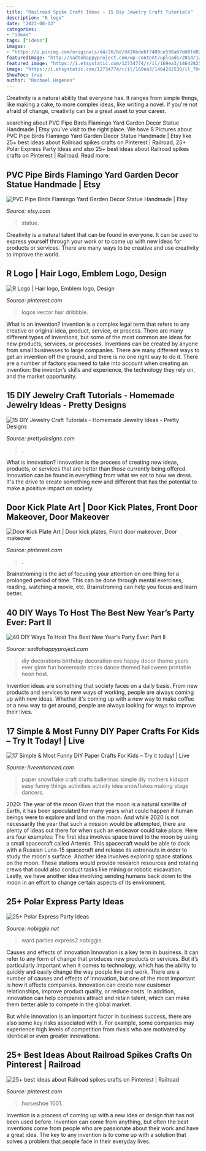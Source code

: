 ```yaml
---
title: "Railroad Spike Craft Ideas ~ 15 Diy Jewelry Craft Tutorials"
description: "R logo"
date: "2023-08-13"
categories:
- "ideas"
tags: ["ideas"]
images:
- "https://i.pinimg.com/originals/d4/26/bd/d426bde6f7409ce590a67dd0fd02459a.jpg"
featuredImage: "http://sadtohappyproject.com/wp-content/uploads/2014/12/diy-new-year-party-decorations-birthday-party-decorations-ideas18.jpg"
featured_image: "https://i.etsystatic.com/12734774/r/il/169ea3/1464282530/il_794xN.1464282530_9g32.jpg"
image: "https://i.etsystatic.com/12734774/r/il/169ea3/1464282530/il_794xN.1464282530_9g32.jpg"
ShowToc: true
author: "Rachael Hagenes"
---
```



Creativity is a natural ability that everyone has. It ranges from simple things, like making a cake, to more complex ideas, like writing a novel. If you're not afraid of change, creativity can be a great asset to your career.

	

		
searching about PVC Pipe Birds Flamingo Yard Garden Decor Statue Handmade | Etsy you've visit to the right place. We have 8 Pictures about PVC Pipe Birds Flamingo Yard Garden Decor Statue Handmade | Etsy like 25+ best ideas about Railroad spikes crafts on Pinterest | Railroad, 25+ Polar Express Party Ideas and also 25+ best ideas about Railroad spikes crafts on Pinterest | Railroad. Read more:
		
    
## PVC Pipe Birds Flamingo Yard Garden Decor Statue Handmade | Etsy

<img loading=lazy src="https://i.etsystatic.com/12734774/r/il/169ea3/1464282530/il_794xN.1464282530_9g32.jpg" onerror="this.onerror=null;this.src='https://tse3.mm.bing.net/th?id=OIP.QPJvYIjtvzVTEIJHHyV0qQHaLb&amp;pid=15.1';" alt="PVC Pipe Birds Flamingo Yard Garden Decor Statue Handmade | Etsy">

_Source: etsy.com_

>statue. 

	

Creativity is a natural talent that can be found in everyone. It can be used to express yourself through your work or to come up with new ideas for products or services. There are many ways to be creative and use creativity to improve the world.

    
## R Logo | Hair Logo, Emblem Logo, Design

<img loading=lazy src="https://i.pinimg.com/736x/1e/4b/52/1e4b524c96648a4b9bbaf94e05269a5d.jpg" onerror="this.onerror=null;this.src='https://tse2.mm.bing.net/th?id=OIP.W0hlXPLDaLl20GUkb1hnWwHaFj&amp;pid=15.1';" alt="R Logo | Hair logo, Emblem logo, Design">

_Source: pinterest.com_

>logos vector hair dribbble. 

	

What is an invention?
Invention is a complex legal term that refers to any creative or original idea, product, service, or process. There are many different types of inventions, but some of the most common are ideas for new products, services, or processes. Inventions can be created by anyone from small businesses to large companies. There are many different ways to get an invention off the ground, and there is no one right way to do it. There are a number of factors you need to take into account when creating an invention: the inventor’s skills and experience, the technology they rely on, and the market opportunity.

    
## 15 DIY Jewelry Craft Tutorials - Homemade Jewelry Ideas - Pretty Designs

<img loading=lazy src="http://www.prettydesigns.com/wp-content/uploads/2013/11/062752kaB.jpg" onerror="this.onerror=null;this.src='https://tse3.mm.bing.net/th?id=OIP.3PDtbKKk4LsMwfIz7SG9RAHaPL&amp;pid=15.1';" alt="15 DIY Jewelry Craft Tutorials - Homemade Jewelry Ideas - Pretty Designs">

_Source: prettydesigns.com_

>. 

	

What is innovation?
Innovation is the process of creating new ideas, products, or services that are better than those currently being offered. Innovation can be found in everything from what we eat to how we dress. It's the drive to create something new and different that has the potential to make a positive impact on society.

    
## Door Kick Plate Art | Door Kick Plates, Front Door Makeover, Door Makeover

<img loading=lazy src="https://i.pinimg.com/736x/80/28/32/802832f1cfa29f55cf8a7405e518a2b2.jpg" onerror="this.onerror=null;this.src='https://tse3.mm.bing.net/th?id=OIP.3GRUgD6pvGVmgeWZt0ciGQHaJ3&amp;pid=15.1';" alt="Door Kick Plate Art | Door kick plates, Front door makeover, Door makeover">

_Source: pinterest.com_

>. 

	

Brainstroming is the act of focusing your attention on one thing for a prolonged period of time. This can be done through mental exercises, reading, watching a movie, etc. Brainstroming can help you focus and learn better.

    
## 40 DIY Ways To Host The Best New Year’s Party Ever: Part II

<img loading=lazy src="http://sadtohappyproject.com/wp-content/uploads/2014/12/diy-new-year-party-decorations-birthday-party-decorations-ideas18.jpg" onerror="this.onerror=null;this.src='https://tse2.mm.bing.net/th?id=OIP.o9Nc2ChZElrNrT0siW87FQHaLE&amp;pid=15.1';" alt="40 DIY Ways To Host The Best New Year’s Party Ever: Part II">

_Source: sadtohappyproject.com_

>diy decorations birthday decoration eve happy decor theme years ever glow fun homemade sticks dance themed halloween printable neon host. 

	

Invention ideas are something that society faces on a daily basis. From new products and services to new ways of working, people are always coming up with new ideas. Whether it's coming up with a new way to make coffee or a new way to get around, people are always looking for ways to improve their lives. 

    
## 17 Simple &amp; Most Funny DIY Paper Crafts For Kids – Try It Today! | Live

<img loading=lazy src="http://www.liveenhanced.com/wp-content/uploads/2018/03/Snowflake-Ballerinas-diy-paper-crafts.jpg" onerror="this.onerror=null;this.src='https://tse4.mm.bing.net/th?id=OIP.p8s711Nzn7TPCgRmza-KGgHaEc&amp;pid=15.1';" alt="17 Simple &amp; Most Funny DIY Paper Crafts For Kids – Try it today! | Live">

_Source: liveenhanced.com_

>paper snowflake craft crafts ballerinas simple diy mothers kidspot easy funny things activities activity idea snowflakes making stage dancers. 

	

2020: The year of the moon
Given that the moon is a natural satellite of Earth, it has been speculated for many years what could happen if human beings were to explore and land on the moon. And while 2020 is not necessarily the year that such a mission would be attempted, there are plenty of ideas out there for when such an endeavor could take place. Here are four examples: 
The first idea involves space travel to the moon by using a small spacecraft called Artemis. This spacecraft would be able to dock with a Russian Luna-15 spacecraft and release its astronauts in order to study the moon's surface. 
Another idea involves exploring space stations on the moon. These stations would provide research resources and rotating crews that could also conduct tasks like mining or robotic excavation. 
Lastly, we have another idea involving sending humans back down to the moon in an effort to change certain aspects of its environment.

    
## 25+ Polar Express Party Ideas

<img loading=lazy src="https://www.nobiggie.net/wp-content/uploads/2016/12/Train-Table.jpg" onerror="this.onerror=null;this.src='https://tse1.mm.bing.net/th?id=OIP.8ZwUSVfiChfunJADT6B5GwAAAA&amp;pid=15.1';" alt="25+ Polar Express Party Ideas">

_Source: nobiggie.net_

>ward parties express2 nobiggie. 

	

Causes and effects of innovation
Innovation is a key term in business. It can refer to any form of change that produces new products or services. But it’s particularly important when it comes to technology, which has the ability to quickly and easily change the way people live and work.
There are a number of causes and effects of innovation, but one of the most important is how it affects companies. Innovation can create new customer relationships, improve product quality, or reduce costs. In addition, innovation can help companies attract and retain talent, which can make them better able to compete in the global market.

But while innovation is an important factor in business success, there are also some key risks associated with it. For example, some companies may experience high levels of competition from rivals who are motivated by identical or even greater innovations.

    
## 25+ Best Ideas About Railroad Spikes Crafts On Pinterest | Railroad

<img loading=lazy src="https://i.pinimg.com/originals/d4/26/bd/d426bde6f7409ce590a67dd0fd02459a.jpg" onerror="this.onerror=null;this.src='https://tse2.mm.bing.net/th?id=OIP.uffF5Fp803OBLmZJihc2_wHaLI&amp;pid=15.1';" alt="25+ best ideas about Railroad spikes crafts on Pinterest | Railroad">

_Source: pinterest.com_

>horseshoe 1001. 

	

Invention is a process of coming up with a new idea or design that has not been used before. Invention can come from anything, but often the best inventions come from people who are passionate about their work and have a great idea. The key to any invention is to come up with a solution that solves a problem that people face in their everyday lives.

